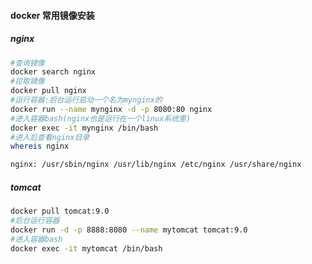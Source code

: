 #### docker 常用镜像安装



##### nginx

```bash
#查询镜像
docker search nginx
#拉取镜像
docker pull nginx
#运行容器:后台运行启动一个名为mynginx的
docker run --name mynginx -d -p 8080:80 nginx
#进入容器bash(nginx也是运行在一个linux系统里)
docker exec -it mynginx /bin/bash
#进入后查看nginx目录
whereis nginx

nginx: /usr/sbin/nginx /usr/lib/nginx /etc/nginx /usr/share/nginx

```

##### tomcat

```bash
docker pull tomcat:9.0
#后台运行容器
docker run -d -p 8888:8080 --name mytomcat tomcat:9.0
#进入容器bash
docker exec -it mytomcat /bin/bash

```

